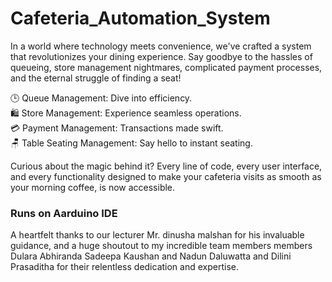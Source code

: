 # Cafeteria_Automation_System
In a world where technology meets convenience, we've crafted a system that revolutionizes your dining experience. Say goodbye to the hassles of queueing, store management nightmares, complicated payment processes, and the eternal struggle of finding a seat!

🕒 Queue Management: Dive into efficiency.<br>
🛍️ Store Management: Experience seamless operations.<br>
💳 Payment Management: Transactions made swift.<br>
🪑 Table Seating Management: Say hello to instant seating.<br>

Curious about the magic behind it? Every line of code, every user interface, and every functionality designed to make your cafeteria visits as smooth as your morning coffee, is now accessible.

<h3>Runs on Aarduino IDE</h3>

A heartfelt thanks to our lecturer Mr. dinusha malshan for his invaluable guidance, and a huge shoutout to my incredible team members members Dulara Abhiranda Sadeepa Kaushan and Nadun Daluwatta and Dilini Prasaditha for their relentless dedication and expertise.
